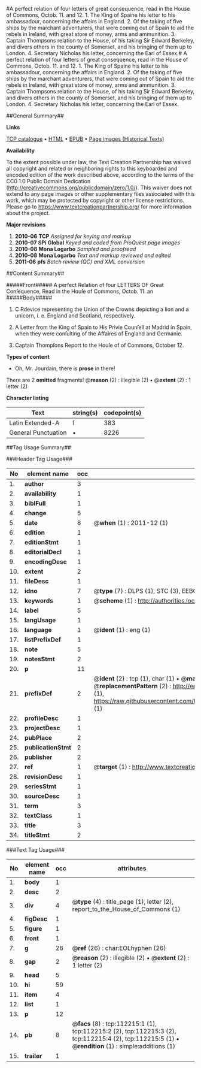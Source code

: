 #A perfect relation of four letters of great consequence, read in the House of Commons, Octob. 11. and 12. 1. The King of Spaine his letter to his ambassadour, concerning the affairs in England. 2. Of the taking of five ships by the marchant adventurers, that were coming out of Spain to aid the rebels in Ireland, with great store of money, arms and ammunition. 3. Captain Thompsons relation to the House, of his taking Sir Edward Berkeley, and divers others in the county of Somerset, and his bringing of them up to London. 4. Secretary Nicholas his letter, concerning the Earl of Essex.#
A perfect relation of four letters of great consequence, read in the House of Commons, Octob. 11. and 12. 1. The King of Spaine his letter to his ambassadour, concerning the affairs in England. 2. Of the taking of five ships by the marchant adventurers, that were coming out of Spain to aid the rebels in Ireland, with great store of money, arms and ammunition. 3. Captain Thompsons relation to the House, of his taking Sir Edward Berkeley, and divers others in the county of Somerset, and his bringing of them up to London. 4. Secretary Nicholas his letter, concerning the Earl of Essex.

##General Summary##

**Links**

[TCP catalogue](http://www.ota.ox.ac.uk/tcp/)  • 
[HTML](http://tei.it.ox.ac.uk/tcp/Texts-HTML/free/A90/A90482.html)  • 
[EPUB](http://tei.it.ox.ac.uk/tcp/Texts-EPUB/free/A90/A90482.epub) • 
[Page images (Historical Texts)](https://historicaltexts.jisc.ac.uk/eebo-99860108e)

**Availability**

To the extent possible under law, the Text Creation Partnership has waived all copyright and related or neighboring rights to this keyboarded and encoded edition of the work described above, according to the terms of the CC0 1.0 Public Domain Dedication (http://creativecommons.org/publicdomain/zero/1.0/). This waiver does not extend to any page images or other supplementary files associated with this work, which may be protected by copyright or other license restrictions. Please go to https://www.textcreationpartnership.org/ for more information about the project.

**Major revisions**

1. __2010-06__ __TCP__ *Assigned for keying and markup*
1. __2010-07__ __SPi Global__ *Keyed and coded from ProQuest page images*
1. __2010-08__ __Mona Logarbo__ *Sampled and proofread*
1. __2010-08__ __Mona Logarbo__ *Text and markup reviewed and edited*
1. __2011-06__ __pfs__ *Batch review (QC) and XML conversion*

##Content Summary##

#####Front#####
A perfect Relation of four LETTERS OF Great Conſequence, Read in the Houſe of Commons, Octob. 11. an
#####Body#####

1. C Rdevice representing the Union of the Crowns depicting a lion and a unicorn, i. e. England and Scotland, respectively.

1. A Letter from the King of Spain to His Privie Counſell at Madrid in Spain, when they were conſulting of the Affaires of England and Germanie.

1. Captain Thompſons Report to the Houſe of of Commons, October 12.

**Types of content**

  * Oh, Mr. Jourdain, there is **prose** in there!

There are 2 **omitted** fragments! 
 @__reason__ (2) : illegible (2)  •  @__extent__ (2) : 1 letter (2)

**Character listing**


|Text|string(s)|codepoint(s)|
|---|---|---|
|Latin Extended-A|ſ|383|
|General Punctuation|•|8226|

##Tag Usage Summary##

###Header Tag Usage###

|No|element name|occ|attributes|
|---|---|---|---|
|1.|__author__|3||
|2.|__availability__|1||
|3.|__biblFull__|1||
|4.|__change__|5||
|5.|__date__|8| @__when__ (1) : 2011-12 (1)|
|6.|__edition__|1||
|7.|__editionStmt__|1||
|8.|__editorialDecl__|1||
|9.|__encodingDesc__|1||
|10.|__extent__|2||
|11.|__fileDesc__|1||
|12.|__idno__|7| @__type__ (7) : DLPS (1), STC (3), EEBO-CITATION (1), PROQUEST (1), VID (1)|
|13.|__keywords__|1| @__scheme__ (1) : http://authorities.loc.gov/ (1)|
|14.|__label__|5||
|15.|__langUsage__|1||
|16.|__language__|1| @__ident__ (1) : eng (1)|
|17.|__listPrefixDef__|1||
|18.|__note__|5||
|19.|__notesStmt__|2||
|20.|__p__|11||
|21.|__prefixDef__|2| @__ident__ (2) : tcp (1), char (1)  •  @__matchPattern__ (2) : ([0-9\-]+):([0-9IVX]+) (1), (.+) (1)  •  @__replacementPattern__ (2) : http://eebo.chadwyck.com/downloadtiff?vid=$1&page=$2 (1), https://raw.githubusercontent.com/textcreationpartnership/Texts/master/tcpchars.xml#$1 (1)|
|22.|__profileDesc__|1||
|23.|__projectDesc__|1||
|24.|__pubPlace__|2||
|25.|__publicationStmt__|2||
|26.|__publisher__|2||
|27.|__ref__|1| @__target__ (1) : http://www.textcreationpartnership.org/docs/. (1)|
|28.|__revisionDesc__|1||
|29.|__seriesStmt__|1||
|30.|__sourceDesc__|1||
|31.|__term__|3||
|32.|__textClass__|1||
|33.|__title__|3||
|34.|__titleStmt__|2||


###Text Tag Usage###

|No|element name|occ|attributes|
|---|---|---|---|
|1.|__body__|1||
|2.|__desc__|2||
|3.|__div__|4| @__type__ (4) : title_page (1), letter (2), report_to_the_House_of_Commons (1)|
|4.|__figDesc__|1||
|5.|__figure__|1||
|6.|__front__|1||
|7.|__g__|26| @__ref__ (26) : char:EOLhyphen (26)|
|8.|__gap__|2| @__reason__ (2) : illegible (2)  •  @__extent__ (2) : 1 letter (2)|
|9.|__head__|5||
|10.|__hi__|59||
|11.|__item__|4||
|12.|__list__|1||
|13.|__p__|12||
|14.|__pb__|8| @__facs__ (8) : tcp:112215:1 (1), tcp:112215:2 (2), tcp:112215:3 (2), tcp:112215:4 (2), tcp:112215:5 (1)  •  @__rendition__ (1) : simple:additions (1)|
|15.|__trailer__|1||
